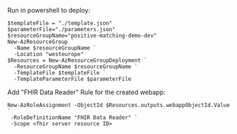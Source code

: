Run in powershell to deploy:
```pws
$templateFile = "./template.json"
$parameterFile="./parameters.json"
$resourceGroupName="positive-matching-demo-dev"
New-AzResourceGroup `
  -Name $resourceGroupName `
  -Location "westeurope"
$Resources = New-AzResourceGroupDeployment `
  -ResourceGroupName $resourceGroupName `
  -TemplateFile $templateFile `
  -TemplateParameterFile $parameterFile
```

Add "FHIR Data Reader" Rule for the created webapp:

```pws
New-AzRoleAssignment -ObjectId $Resources.outputs.webappObjectId.Value ` 
 -RoleDefinitionName "FHIR Data Reader" `
 -Scope <fhir server resource ID>
```